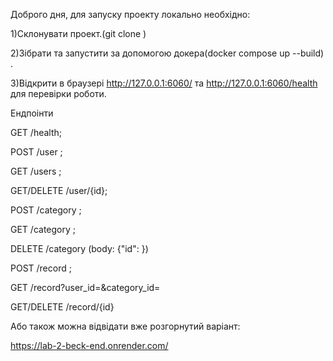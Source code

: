 Доброго дня, для запуску проекту локально необхідно:

1)Склонувати проект.(git clone )

2)Зібрати та запустити за допомогою докера(docker compose up --build) .

3)Відкрити в браузері http://127.0.0.1:6060/ та http://127.0.0.1:6060/health для перевірки роботи.

Ендпоінти 

GET /health;

POST /user ;

GET /users ;

GET/DELETE /user/{id};

POST /category ;

GET /category ;

DELETE /category (body: {"id": <int>})

POST /record ;

GET /record?user_id=&category_id= 

GET/DELETE /record/{id}


Або також можна відвідати вже розгорнутий варіант:

https://lab-2-beck-end.onrender.com/
